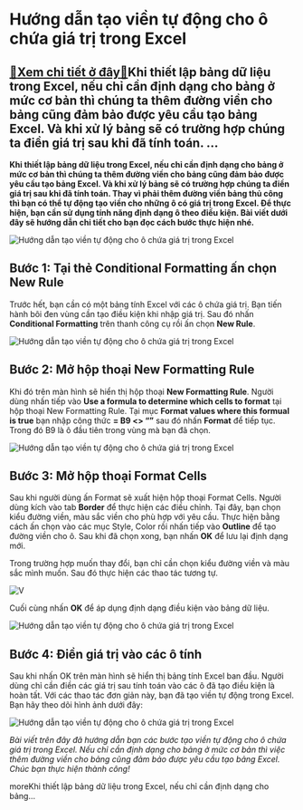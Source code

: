 Hướng dẫn tạo viền tự động cho ô chứa giá trị trong Excel
=========================================================

[:gift:Xem chi tiết ở đây:gift:](https://hddtvn.com/huong-dan-tao-vien-tu-dong-cho-o-chua-gia-tri-trong-excel/)Khi thiết lập bảng dữ liệu trong Excel, nếu chỉ cần định dạng cho bảng ở mức cơ bản thì chúng ta thêm đường viền cho bảng cũng đảm bảo được yêu cầu tạo bảng Excel. Và khi xử lý bảng sẽ có trường hợp chúng ta điền giá trị sau khi đã tính toán. …
----------------------------------------------------------------------------------------------------------------------------------------------------------------------------------------------------------------------------------------------------

**Khi thiết lập bảng dữ liệu trong Excel, nếu chỉ cần định dạng cho bảng ở mức cơ bản thì chúng ta thêm đường viền cho bảng cũng đảm bảo được yêu cầu tạo bảng Excel. Và khi xử lý bảng sẽ có trường hợp chúng ta điền giá trị sau khi đã tính toán. Thay vì phải thêm đường viền bảng thủ công thì bạn có thể tự động tạo viền cho những ô có giá trị trong Excel. Để thực hiện, bạn cần sử dụng tính năng định dạng ô theo điều kiện. Bài viết dưới đây sẽ hướng dẫn chi tiết cho bạn đọc cách bước thực hiện nhé.**


![Hướng dẫn tạo viền tự động cho ô chứa giá trị trong Excel](https://hddtvn.com/wp-content/uploads/2021/01/b7.png "Hướng dẫn tạo viền tự động cho ô chứa giá trị trong Excel")


**Bước 1: Tại thẻ Conditional Formatting ấn chọn New Rule**
-----------------------------------------------------------


Trước hết, bạn cần có một bảng tính Excel với các ô chứa giá trị. Bạn tiến hành bôi đen vùng cần tạo điều kiện khi nhập giá trị. Sau đó nhấn **Conditional Formatting** trên thanh công cụ rồi ấn chọn **New Rule**.


![](https://hddtvn.com/wp-content/uploads/2021/01/b1.png "Hướng dẫn tạo viền tự động cho ô chứa giá trị trong Excel")


**Bước 2: Mở hộp thoại New Formatting Rule**
--------------------------------------------


Khi đó trên màn hình sẽ hiển thị hộp thoại **New Formatting Rule**. Người dùng nhấn tiếp vào **Use a formula to determine which cells to format** tại hộp thoại New Formatting Rule. Tại mục **Format values where this formual is true** bạn nhập công thức **= B9 <> “”** sau đó nhấn **Format** để tiếp tục. Trong đó B9 là ô đầu tiên trong vùng mà bạn đã chọn.


![Hướng dẫn tạo viền tự động cho ô chứa giá trị trong Excel](https://hddtvn.com/wp-content/uploads/2021/01/b3.png "Hướng dẫn tạo viền tự động cho ô chứa giá trị trong Excel")


**Bước 3: Mở hộp thoại Format Cells**
-------------------------------------


Sau khi người dùng ấn Format sẽ xuất hiện hộp thoại Format Cells. Người dùng kích vào tab **Border** để thực hiện các điều chỉnh. Tại đây, bạn chọn kiểu đường viền, màu sắc viền cho phù hợp với yêu cầu. Thực hiện bằng cách ấn chọn vào các mục Style, Color rồi nhấn tiếp vào **Outline** để tạo đường viền cho ô. Sau khi đã chọn xong, bạn nhấn **OK** để lưu lại định dạng mới.


Trong trường hợp muốn thay đổi, bạn chỉ cần chọn kiểu đường viền và màu sắc mình muốn. Sau đó thực hiện các thao tác tương tự.


![V](https://hddtvn.com/wp-content/uploads/2021/01/b4.png "V")


Cuối cùng nhấn **OK** để áp dụng định dạng điều kiện vào bảng dữ liệu.


![Hướng dẫn tạo viền tự động cho ô chứa giá trị trong Excel](https://hddtvn.com/wp-content/uploads/2021/01/b5.png "Hướng dẫn tạo viền tự động cho ô chứa giá trị trong Excel")


Bước 4: Điền giá trị vào các ô tính
-----------------------------------


Sau khi nhấn OK trên màn hình sẽ hiển thị bảng tính Excel ban đầu. Người dùng chỉ cần điền các giá trị sau tính toán vào các ô đã tạo điều kiện là hoàn tất. Với các thao tác đơn giản này, bạn đã tạo viền tự động trong Excel. Bạn hãy theo dõi hình ảnh dưới đây:


![](https://hddtvn.com/wp-content/uploads/2021/01/b7.png "Hướng dẫn tạo viền tự động cho ô chứa giá trị trong Excel")


*Bài viết trên đây đã hướng dẫn bạn các bước tạo viền tự động cho ô chứa giá trị trong Excel. Nếu chỉ cần định dạng cho bảng ở mức cơ bản thì việc thêm đường viền cho bảng cũng đảm bảo được yêu cầu tạo bảng Excel. Chúc bạn thực hiện thành công!*



moreKhi thiết lập bảng dữ liệu trong Excel, nếu chỉ cần định dạng cho bảng…

